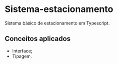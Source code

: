 # Sistema-estacionamento
 Sistema básico de estacionamento em Typescript.
## Conceitos aplicados
* Interface;
* Tipagem.
